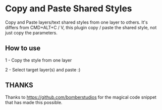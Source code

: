 # Copy and Paste Shared Styles

Copy and Paste layers/text shared styles from one layer to others.
It's differs from CMD+ALT+C / V, this plugin copy / paste the shared style, not just copy the parameters.

## How to use
1 - Copy the style from one layer

2 - Select target layer(s) and paste :)

## THANKS
Thanks to https://github.com/bomberstudios for the magical code snippet that has made this possible.
